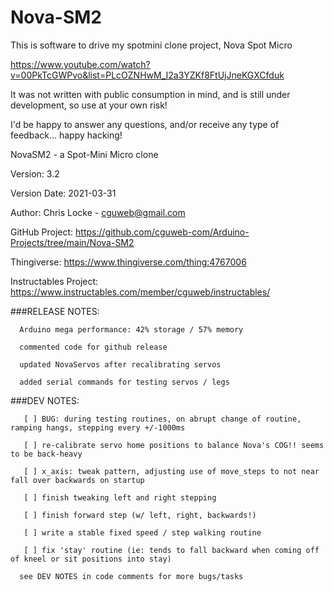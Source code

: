 # Nova-SM2

This is software to drive my spotmini clone project, Nova Spot Micro

https://www.youtube.com/watch?v=00PkTcGWPvo&list=PLcOZNHwM_I2a3YZKf8FtUjJneKGXCfduk

It was not written with public consumption in mind, and is still under development, so use at your own risk!

I'd be happy to answer any questions, and/or receive any type of feedback... happy hacking!



   NovaSM2 - a Spot-Mini Micro clone
 
   Version: 3.2
   
   Version Date: 2021-03-31
   
   
   Author:  Chris Locke - cguweb@gmail.com
   
   GitHub Project:  https://github.com/cguweb-com/Arduino-Projects/tree/main/Nova-SM2
   
   Thingiverse:  https://www.thingiverse.com/thing:4767006
   
   Instructables Project:  https://www.instructables.com/member/cguweb/instructables/
   
   
   ###RELEASE NOTES:
   
      Arduino mega performance: 42% storage / 57% memory
      
      commented code for github release
      
      updated NovaServos after recalibrating servos
      
      added serial commands for testing servos / legs
      

   ###DEV NOTES:
   
       [ ] BUG: during testing routines, on abrupt change of routine, ramping hangs, stepping every +/-1000ms
      
       [ ] re-calibrate servo home positions to balance Nova's COG!! seems to be back-heavy
      
       [ ] x_axis: tweak pattern, adjusting use of move_steps to not near fall over backwards on startup
      
       [ ] finish tweaking left and right stepping
      
       [ ] finish forward step (w/ left, right, backwards!)
      
       [ ] write a stable fixed speed / step walking routine
      
       [ ] fix 'stay' routine (ie: tends to fall backward when coming off of kneel or sit positions into stay)
      
      see DEV NOTES in code comments for more bugs/tasks
      

